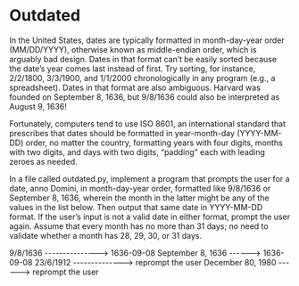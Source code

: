 # Outdated
In the United States, dates are typically formatted in month-day-year order 
(MM/DD/YYYY), otherwise known as middle-endian order, which is arguably bad 
design. Dates in that format can’t be easily sorted because the date’s year 
comes last instead of first. Try sorting, for instance, 2/2/1800, 3/3/1900, and 
1/1/2000 chronologically in any program (e.g., a spreadsheet). Dates in that 
format are also ambiguous. Harvard was founded on September 8, 1636, but 
9/8/1636 could also be interpreted as August 9, 1636!

Fortunately, computers tend to use ISO 8601, an international standard that 
prescribes that dates should be formatted in year-month-day (YYYY-MM-DD) order, 
no matter the country, formatting years with four digits, months with two 
digits, and days with two digits, “padding” each with leading zeroes as needed.

In a file called outdated.py, implement a program that prompts the user for a 
date, anno Domini, in month-day-year order, formatted like 9/8/1636 or 
September 8, 1636, wherein the month in the latter might be any of the values 
in the list below.
Then output that same date in YYYY-MM-DD format. If the user’s input is not a 
valid date in either format, prompt the user again. Assume that every month has 
no more than 31 days; no need to validate whether a month has 28, 29, 30, or 
31 days.

9/8/1636 ---------------> 1636-09-08
September 8, 1636 ------> 1636-09-08
23/6/1912 --------------> reprompt the user
December 80, 1980 ------> reprompt the user
